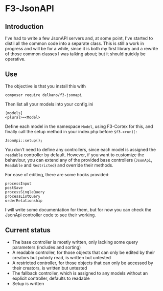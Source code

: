 # F3-JsonAPI

## Introduction
I've had to write a few JsonAPI servers and, at some point, I've started to distil all the common code into a separate class. This is still a work in progress and will be for a while, since it is both my first library and a rewrite of those common classes I was talking about; but it should quickly be operative.

## Use

The objective is that you install this with 

    composer require delkano/f3-jsonapi

Then list all your models into your config.ini

    [models]
    <plural>=<Model>

Define each model in the namespace `Model`, using F3-Cortex for this, and finally call the setup method in your index.php before `$f3->run()`:

    JsonApi::setup();

You don't need to define any controllers, since each model is assigned the `readable` controller by default. However, if you want to customize the behaviour, you can extend any of the provided base controllers  (`JsonApi`, `Readable` and `Restricted`) and override their methods.

For ease of editing, there are some hooks provided:

    processInput
    postSave
    processSingleQuery
    processListQuery
    orderRelationship

I will write some documentation for them, but for now you can check the JsonApi controller code to see their working.

## Current status

  * The base controller is mostly written, only lacking some query parameters (includes and sorting)
  * A readable controller, for those objects that can only be edited by their creators but pubicly read, is written but untested
  * A restricted controller, for those objects that can only be accessed by their creators, is written but untested
  * The fallback controller, which is assigned to any models without an explicit controller, defaults to readable
  * Setup is written
